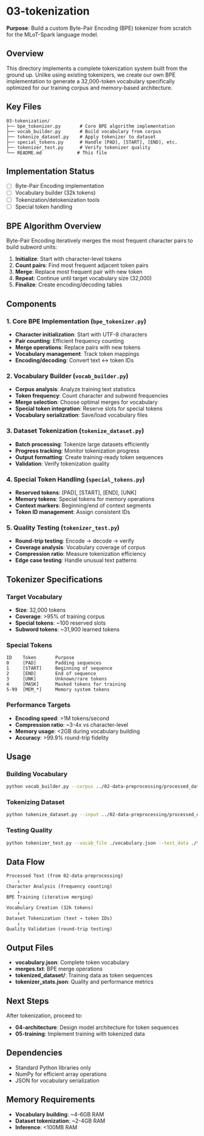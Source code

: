 # 03-tokenization

**Purpose**: Build a custom Byte-Pair Encoding (BPE) tokenizer from scratch for the MLoT-Spark language model.

## Overview

This directory implements a complete tokenization system built from the ground up. Unlike using existing tokenizers, we create our own BPE implementation to generate a 32,000-token vocabulary specifically optimized for our training corpus and memory-based architecture.

## Key Files

```
03-tokenization/
├── bpe_tokenizer.py       # Core BPE algorithm implementation
├── vocab_builder.py       # Build vocabulary from corpus
├── tokenize_dataset.py    # Apply tokenizer to dataset
├── special_tokens.py      # Handle [PAD], [START], [END], etc.
├── tokenizer_test.py      # Verify tokenizer quality
└── README.md             # This file
```

## Implementation Status

- [ ] Byte-Pair Encoding implementation
- [ ] Vocabulary builder (32k tokens)
- [ ] Tokenization/detokenization tools
- [ ] Special token handling

## BPE Algorithm Overview

Byte-Pair Encoding iteratively merges the most frequent character pairs to build subword units:

1. **Initialize**: Start with character-level tokens
2. **Count pairs**: Find most frequent adjacent token pairs
3. **Merge**: Replace most frequent pair with new token
4. **Repeat**: Continue until target vocabulary size (32,000)
5. **Finalize**: Create encoding/decoding tables

## Components

### 1. Core BPE Implementation (`bpe_tokenizer.py`)
- **Character initialization**: Start with UTF-8 characters
- **Pair counting**: Efficient frequency counting
- **Merge operations**: Replace pairs with new tokens
- **Vocabulary management**: Track token mappings
- **Encoding/decoding**: Convert text ↔ token IDs

### 2. Vocabulary Builder (`vocab_builder.py`)
- **Corpus analysis**: Analyze training text statistics
- **Token frequency**: Count character and subword frequencies
- **Merge selection**: Choose optimal merges for vocabulary
- **Special token integration**: Reserve slots for special tokens
- **Vocabulary serialization**: Save/load vocabulary files

### 3. Dataset Tokenization (`tokenize_dataset.py`)
- **Batch processing**: Tokenize large datasets efficiently
- **Progress tracking**: Monitor tokenization progress
- **Output formatting**: Create training-ready token sequences
- **Validation**: Verify tokenization quality

### 4. Special Token Handling (`special_tokens.py`)
- **Reserved tokens**: [PAD], [START], [END], [UNK]
- **Memory tokens**: Special tokens for memory operations
- **Context markers**: Beginning/end of context segments
- **Token ID management**: Assign consistent IDs

### 5. Quality Testing (`tokenizer_test.py`)
- **Round-trip testing**: Encode → decode → verify
- **Coverage analysis**: Vocabulary coverage of corpus
- **Compression ratio**: Measure tokenization efficiency
- **Edge case testing**: Handle unusual text patterns

## Tokenizer Specifications

### Target Vocabulary
- **Size**: 32,000 tokens
- **Coverage**: >95% of training corpus
- **Special tokens**: ~100 reserved slots
- **Subword tokens**: ~31,900 learned tokens

### Special Tokens
```
ID    Token       Purpose
0     [PAD]       Padding sequences
1     [START]     Beginning of sequence
2     [END]       End of sequence
3     [UNK]       Unknown/rare tokens
4     [MASK]      Masked tokens for training
5-99  [MEM_*]     Memory system tokens
```

### Performance Targets
- **Encoding speed**: >1M tokens/second
- **Compression ratio**: ~3-4x vs character-level
- **Memory usage**: <2GB during vocabulary building
- **Accuracy**: >99.9% round-trip fidelity

## Usage

### Building Vocabulary
```bash
python vocab_builder.py --corpus ../02-data-preprocessing/processed_data --vocab_size 32000
```

### Tokenizing Dataset
```bash
python tokenize_dataset.py --input ../02-data-preprocessing/processed_data --output ./tokenized_data
```

### Testing Quality
```bash
python tokenizer_test.py --vocab_file ./vocabulary.json --test_data ./test_samples.txt
```

## Data Flow

```
Processed Text (from 02-data-preprocessing)
    ↓
Character Analysis (frequency counting)
    ↓
BPE Training (iterative merging)
    ↓
Vocabulary Creation (32k tokens)
    ↓
Dataset Tokenization (text → token IDs)
    ↓
Quality Validation (round-trip testing)
```

## Output Files

- **vocabulary.json**: Complete token vocabulary
- **merges.txt**: BPE merge operations
- **tokenized_dataset/**: Training data as token sequences
- **tokenizer_stats.json**: Quality and performance metrics

## Next Steps

After tokenization, proceed to:
- **04-architecture**: Design model architecture for token sequences
- **05-training**: Implement training with tokenized data

## Dependencies

- Standard Python libraries only
- NumPy for efficient array operations
- JSON for vocabulary serialization

## Memory Requirements

- **Vocabulary building**: ~4-6GB RAM
- **Dataset tokenization**: ~2-4GB RAM
- **Inference**: <100MB RAM